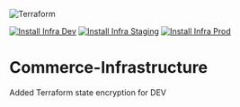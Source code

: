 ![Terraform](https://img.shields.io/badge/terraform-%235835CC.svg?style=for-the-badge&logo=terraform&logoColor=white)

[![Install Infra Dev](https://github.com/ebomart/commerce-infrastructure/actions/workflows/apply_dev.yml/badge.svg)](https://github.com/ebomart/commerce-infrastructure/actions/workflows/apply_dev.yml)
[![Install Infra Staging](https://github.com/ebomart/commerce-infrastructure/actions/workflows/apply_stage.yml/badge.svg)](https://github.com/ebomart/commerce-infrastructure/actions/workflows/apply_stage.yml)
[![Install Infra Prod](https://github.com/ebomart/commerce-infrastructure/actions/workflows/apply_ibo_prod.yml/badge.svg)](https://github.com/ebomart/commerce-infrastructure/actions/workflows/apply_ibo_prod.yml)
# Commerce-Infrastructure

Added Terraform state encryption for DEV
